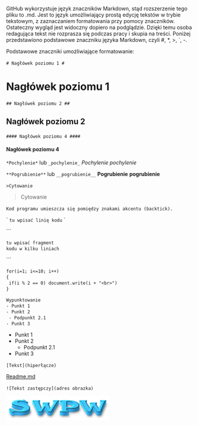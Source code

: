 GitHub wykorzystuje język znaczników Markdown, stąd rozszerzenie tego pliku to .md. Jest to język umożliwiający prostą edycję tekstów w trybie tekstowym, z zaznaczaniem formatowania przy pomocy znaczników. Ostateczny wygląd jest widoczny dopiero na podglądzie. Dzięki temu osoba redagująca tekst nie rozprasza się podczas pracy i skupia na treści. Poniżej przedstawiono podstawowe znaczniku języka Markdown, czyli #, *, >, \`, -.

Podstawowe znaczniki umożliwiające formatowanie:

`# Nagłówek poziomu 1 #`
# Nagłówek poziomu 1 #

`## Nagłówek poziomu 2 ##`
## Nagłówek poziomu 2 ##

`#### Nagłówek poziomu 4 ####`
#### Nagłówek poziomu 4 ####

`*Pochylenie*` lub `_pochylenie_`
*Pochylenie*   _pochylenie_

`**Pogrubienie**` lub `__pogrubienie__`
**Pogrubienie**    __pogrubienie__

`>Cytowanie`
>Cytowanie

`Kod programu umieszcza się pomiędzy znakami akcentu (backtick).`


\` `tu wpisać linię kodu` \`



\`\`\`
```
tu wpisać fragment 
kodu w kilku liniach
```
\`\`\`



```Kod programu
for(i=1; i<=10; i++)
{
 if(i % 2 == 0) document.write(i + "<br>")
}
```

```wypunktowanie
Wypunktowanie
- Punkt 1
- Punkt 2
 - Podpunkt 2.1
- Punkt 3
 ```
- Punkt 1
- Punkt 2
  - Podpunkt 2.1
- Punkt 3

`[Tekst](hiperłącze)`

[Readme.md](README.md)

`![Tekst zastępczy](adres obrazka)`

![SWPW](swpw.jpg)

